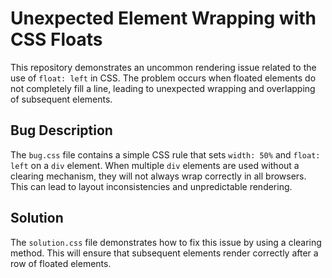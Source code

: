 # Unexpected Element Wrapping with CSS Floats

This repository demonstrates an uncommon rendering issue related to the use of `float: left` in CSS.  The problem occurs when floated elements do not completely fill a line, leading to unexpected wrapping and overlapping of subsequent elements.

## Bug Description

The `bug.css` file contains a simple CSS rule that sets `width: 50%` and `float: left` on a `div` element.  When multiple `div` elements are used without a clearing mechanism, they will not always wrap correctly in all browsers.  This can lead to layout inconsistencies and unpredictable rendering.

## Solution

The `solution.css` file demonstrates how to fix this issue by using a clearing method.  This will ensure that subsequent elements render correctly after a row of floated elements.
